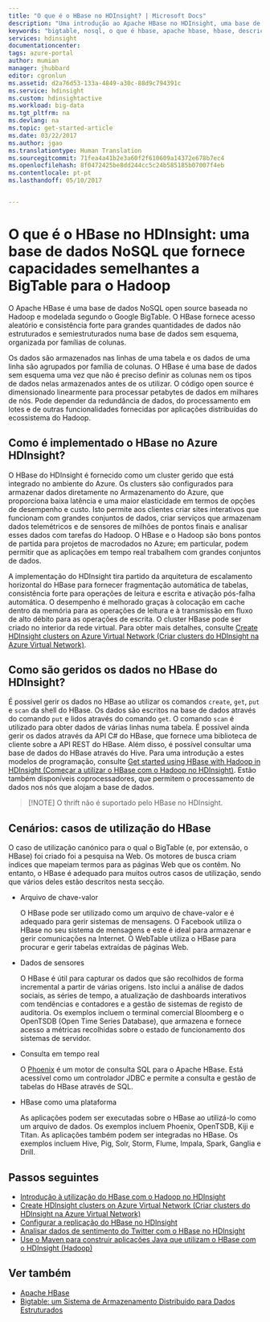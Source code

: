 ```yaml
---
title: "O que é o HBase no HDInsight? | Microsoft Docs"
description: "Uma introdução ao Apache HBase no HDInsight, uma base de dados NoSQL baseada no Hadoop. Saiba mais sobre casos de utilização e compare o HBase a outros clusters do Hadoop."
keywords: "bigtable, nosql, o que é hbase, apache hbase, hbase, descrição geral de habase,"
services: hdinsight
documentationcenter: 
tags: azure-portal
author: mumian
manager: jhubbard
editor: cgronlun
ms.assetid: d2a76d53-133a-4849-a30c-88d9c794391c
ms.service: hdinsight
ms.custom: hdinsightactive
ms.workload: big-data
ms.tgt_pltfrm: na
ms.devlang: na
ms.topic: get-started-article
ms.date: 03/22/2017
ms.author: jgao
ms.translationtype: Human Translation
ms.sourcegitcommit: 71fea4a41b2e3a60f2f610609a14372e678b7ec4
ms.openlocfilehash: 8f0472425be8dd244cc5c24b585185b07007f4eb
ms.contentlocale: pt-pt
ms.lasthandoff: 05/10/2017


---
```

# <a name="what-is-hbase-in-hdinsight-a-nosql-database-that-provides-bigtable-like-capabilities-for-hadoop"></a>O que é o HBase no HDInsight: uma base de dados NoSQL que fornece capacidades semelhantes a BigTable para o Hadoop
O Apache HBase é uma base de dados NoSQL open source baseada no Hadoop e modelada segundo o Google BigTable. O HBase fornece acesso aleatório e consistência forte para grandes quantidades de dados não estruturados e semiestruturados numa base de dados sem esquema, organizada por famílias de colunas.

Os dados são armazenados nas linhas de uma tabela e os dados de uma linha são agrupados por família de colunas. O HBase é uma base de dados sem esquema uma vez que não é preciso definir as colunas nem os tipos de dados nelas armazenados antes de os utilizar. O código open source é dimensionado linearmente para processar petabytes de dados em milhares de nós. Pode depender da redundância de dados, do processamento em lotes e de outras funcionalidades fornecidas por aplicações distribuídas do ecossistema do Hadoop.

## <a name="how-is-hbase-implemented-in-azure-hdinsight"></a>Como é implementado o HBase no Azure HDInsight?
O HBase do HDInsight é fornecido como um cluster gerido que está integrado no ambiente do Azure. Os clusters são configurados para armazenar dados diretamente no Armazenamento do Azure, que proporciona baixa latência e uma maior elasticidade em termos de opções de desempenho e custo. Isto permite aos clientes criar sites interativos que funcionam com grandes conjuntos de dados, criar serviços que armazenam dados telemétricos e de sensores de milhões de pontos finais e analisar esses dados com tarefas do Hadoop. O HBase e o Hadoop são bons pontos de partida para projetos de macrodados no Azure; em particular, podem permitir que as aplicações em tempo real trabalhem com grandes conjuntos de dados.

A implementação do HDInsight tira partido da arquitetura de escalamento horizontal do HBase para fornecer fragmentação automática de tabelas, consistência forte para operações de leitura e escrita e ativação pós-falha automática. O desempenho é melhorado graças à colocação em cache dentro da memória para as operações de leitura e à transmissão em fluxo de alto débito para as operações de escrita. O cluster HBase pode ser criado no interior da rede virtual. Para obter mais detalhes, consulte [Create HDInsight clusters on Azure Virtual Network (Criar clusters do HDInsight na Azure Virtual Network)][hbase-provision-vnet].

## <a name="how-is-data-managed-in-hdinsight-hbase"></a>Como são geridos os dados no HBase do HDInsight?
É possível gerir os dados no HBase ao utilizar os comandos `create`, `get`, `put` e `scan` da shell do HBase. Os dados são escritos na base de dados através do comando `put` e lidos através do comando `get`. O comando `scan` é utilizado para obter dados de várias linhas numa tabela. É possível ainda gerir os dados através da API C# do HBase, que fornece uma biblioteca de cliente sobre a API REST do HBase. Além disso, é possível consultar uma base de dados do HBase através do Hive. Para uma introdução a estes modelos de programação, consulte [Get started using HBase with Hadoop in HDInsight (Começar a utilizar o HBase com o Hadoop no HDInsight)][hbase-get-started]. Estão também disponíveis coprocessadores, que permitem o processamento de dados nos nós que alojam a base de dados.

>
> [!NOTE]
> O thrift não é suportado pelo HBase no HDInsight.
>

## <a name="scenarios-use-cases-for-hbase"></a>Cenários: casos de utilização do HBase
O caso de utilização canónico para o qual o BigTable (e, por extensão, o HBase) foi criado foi a pesquisa na Web. Os motores de busca criam índices que mapeiam termos para as páginas Web que os contêm. No entanto, o HBase é adequado para muitos outros casos de utilização, sendo que vários deles estão descritos nesta secção.

* Arquivo de chave-valor
  
    O HBase pode ser utilizado como um arquivo de chave-valor e é adequado para gerir sistemas de mensagens. O Facebook utiliza o HBase no seu sistema de mensagens e este é ideal para armazenar e gerir comunicações na Internet. O WebTable utiliza o HBase para procurar e gerir tabelas extraídas de páginas Web.
* Dados de sensores
  
    O HBase é útil para capturar os dados que são recolhidos de forma incremental a partir de várias origens. Isto inclui a análise de dados sociais, as séries de tempo, a atualização de dashboards interativos com tendências e contadores e a gestão de sistemas de registo de auditoria. Os exemplos incluem o terminal comercial Bloomberg e o OpenTSDB (Open Time Series Database), que armazena e fornece acesso a métricas recolhidas sobre o estado de funcionamento dos sistemas de servidor.
* Consulta em tempo real
  
    O [Phoenix](http://phoenix.apache.org/) é um motor de consulta SQL para o Apache HBase. Está acessível como um controlador JDBC e permite a consulta e gestão de tabelas do HBase através de SQL.
* HBase como uma plataforma
  
    As aplicações podem ser executadas sobre o HBase ao utilizá-lo como um arquivo de dados. Os exemplos incluem Phoenix, OpenTSDB, Kiji e Titan. As aplicações também podem ser integradas no HBase. Os exemplos incluem Hive, Pig, Solr, Storm, Flume, Impala, Spark, Ganglia e Drill.

## <a name="next-steps"></a>Passos seguintes
* [Introdução à utilização do HBase com o Hadoop no HDInsight][hbase-get-started]
* [Create HDInsight clusters on Azure Virtual Network (Criar clusters do HDInsight na Azure Virtual Network)][hbase-provision-vnet]
* [Configurar a replicação do HBase no HDInsight](hdinsight-hbase-replication.md)
* [Analisar dados de sentimento do Twitter com o HBase no HDInsight][hbase-twitter-sentiment]
* [Use o Maven para construir aplicações Java que utilizam o HBase com o HDInsight (Hadoop)][hbase-build-java-maven]

## <a name="see-also"></a>Ver também
* [Apache HBase](https://hbase.apache.org/)
* [Bigtable: um Sistema de Armazenamento Distribuído para Dados Estruturados](http://research.google.com/archive/bigtable.html)

[hbase-provision-vnet]: hdinsight-hbase-provision-vnet.md

[hbase-twitter-sentiment]: hdinsight-hbase-analyze-twitter-sentiment.md

[hbase-build-java-maven]: hdinsight-hbase-build-java-maven.md

[hdinsight-use-hive]: hdinsight-use-hive.md

[hdinsight-storage]: ../hdinsight-hadoop-use-blob-storage.md

[hbase-get-started]: http://azure.microsoft.com/documentation/articles/hdinsight-hbase-get-started/

[azure-purchase-options]: http://azure.microsoft.com/pricing/purchase-options/
[azure-member-offers]: http://azure.microsoft.com/pricing/member-offers/
[azure-free-trial]: http://azure.microsoft.com/pricing/free-trial/
[azure-management-portal]: https://portal.azure.com/
[azure-create-storageaccount]: ../storage-create-storage-account.md

[apache-hadoop]: http://hadoop.apache.org/

